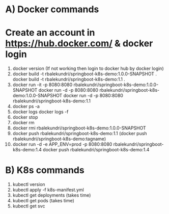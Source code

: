 # A) Docker commands
# Create an account in https://hub.docker.com/ & docker login
1. docker version  (If not working then login to docker hub by docker login)
2. docker build -t rbalekundri/springboot-k8s-demo:1.0.0-SNAPSHOT .
   docker build -t rbalekundri/springboot-k8s-demo:1.1 .
3. docker run -it -p 8080:8080 rbalekundri/springboot-k8s-demo:1.0.0-SNAPSHOT
   docker run -d -p 8080:8080 rbalekundri/springboot-k8s-demo:1.0.0-SNAPSHOT
   docker run -d -p 8080:8080 rbalekundri/springboot-k8s-demo:1.1
4. docker ps -a
5. docker logs <container-id>
   docker logs -f <container-id>
6. docker stop <container-id>
7. docker rm <container-id>
8. docker rmi rbalekundri/springboot-k8s-demo:1.0.0-SNAPSHOT
9. docker push rbalekundri/springboot-k8s-demo:1.1  (docker push rbalekundri/springboot-k8s-demo:tagname)
10. docker run -d -e APP_ENV=prod -p 8080:8080 rbalekundri/springboot-k8s-demo:1.4
    docker push rbalekundri/springboot-k8s-demo:1.4

# B) K8s commands
1. kubectl version
2. kubectl apply -f k8s-manifest.yml
3. kubectl get deployments (takes time)
4. kubectl get pods  (takes time)
5. kubectl get svc

